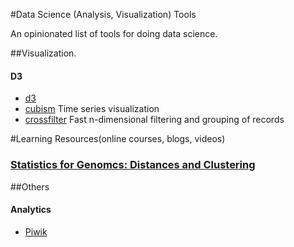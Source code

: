 #Data Science (Analysis, Visualization) Tools


An opinionated list of tools for doing data science.


##Visualization.

#### D3

* [d3](https://github.com/mbostock/d3)
* [cubism](https://github.com/square/cubism) Time series visualization
* [crossfilter](https://github.com/square/crossfilter) Fast n-dimensional filtering and grouping of records

#Learning Resources(online courses, blogs, videos)

### [Statistics for Genomcs: Distances and Clustering](https://www.youtube.com/watch?v=wQhVWUcXM0A)


##Others
#### Analytics
* [Piwik](http://piwik.org/)

